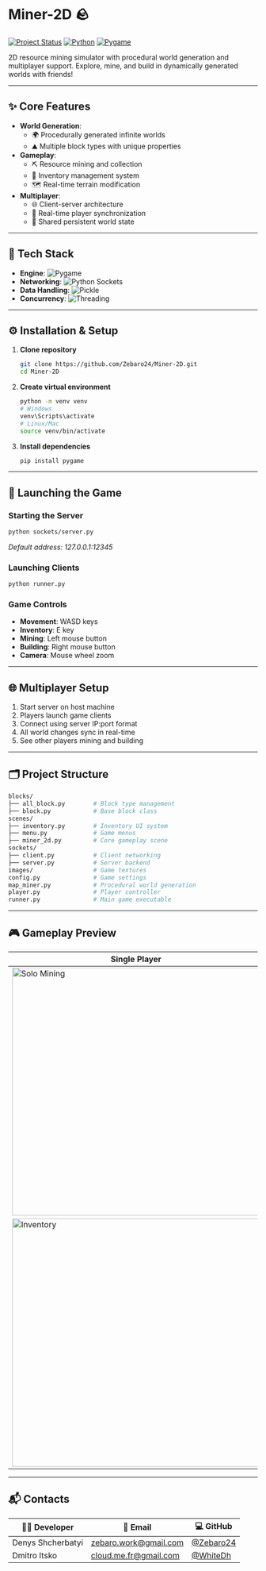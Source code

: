 # Miner-2D 🪨

[![Project Status](https://img.shields.io/badge/Status-Finished-blue)]()
[![Python](https://img.shields.io/badge/Python-3.x-%233776AB?logo=python)](https://python.org/)
[![Pygame](https://img.shields.io/badge/Pygame-2.5.2-%23FF7F00?logo=pygame)](https://pygame.org)

2D resource mining simulator with procedural world generation and multiplayer support. Explore, mine, and build in dynamically generated worlds with friends!

---

## ✨ Core Features
- **World Generation**:
    - 🌍 Procedurally generated infinite worlds
    - ⛰️ Multiple block types with unique properties
- **Gameplay**:
    - ⛏️ Resource mining and collection
    - 🎒 Inventory management system
    - 🗺️ Real-time terrain modification
- **Multiplayer**:
    - 🌐 Client-server architecture
    - 👥 Real-time player synchronization
    - 🔄 Shared persistent world state

---

## 🧰 Tech Stack
- **Engine**: 
  ![Pygame](https://img.shields.io/badge/Pygame-2.5.2-FF7F00?logo=pygame)
- **Networking**: 
  ![Python Sockets](https://img.shields.io/badge/Sockets-Python_Standard_Library-1C1C1C)
- **Data Handling**: 
  ![Pickle](https://img.shields.io/badge/Pickle-Data_Serialization-1C1C1C)
- **Concurrency**: 
  ![Threading](https://img.shields.io/badge/Threading-Concurrency_Control-1C1C1C)

---

## ⚙️ Installation & Setup

1. **Clone repository**
   ```bash
   git clone https://github.com/Zebaro24/Miner-2D.git
   cd Miner-2D
   ```

2. **Create virtual environment**
   ```bash
   python -m venv venv
   # Windows
   venv\Scripts\activate
   # Linux/Mac
   source venv/bin/activate
   ```

3. **Install dependencies**
   ```bash
   pip install pygame
   ```

---

## 🚀 Launching the Game

### Starting the Server
```bash
python sockets/server.py
```
*Default address: 127.0.0.1:12345*

### Launching Clients
```bash
python runner.py
```

### Game Controls
- **Movement**: WASD keys
- **Inventory**: E key
- **Mining**: Left mouse button
- **Building**: Right mouse button
- **Camera**: Mouse wheel zoom

---

## 🌐 Multiplayer Setup
1. Start server on host machine
2. Players launch game clients
3. Connect using server IP:port format
4. All world changes sync in real-time
5. See other players mining and building

---

## 🗂️ Project Structure
```bash
blocks/
├── all_block.py        # Block type management
├── block.py            # Base block class
scenes/
├── inventory.py        # Inventory UI system
├── menu.py             # Game menus
├── miner_2d.py         # Core gameplay scene
sockets/
├── client.py           # Client networking
├── server.py           # Server backend
images/                 # Game textures
config.py               # Game settings
map_miner.py            # Procedural world generation
player.py               # Player controller
runner.py               # Main game executable
```

---

## 🎮 Gameplay Preview
| Single Player | Multiplayer |
|---------------|-------------|
| <img src="https://github.com/user-attachments/assets/1f17dbb0-1352-44f6-a949-10e20e7790b3" alt="Solo Mining" width="500" /> | <img src="https://github.com/user-attachments/assets/99586130-7fcf-4ee9-81bb-4a84234cfd10" alt="Team Play" width="500" /> |
| <img src="https://github.com/user-attachments/assets/870c44d4-f1d0-4750-a8de-0c4cd0c2260f" alt="Inventory" width="500" /> | <img src="https://github.com/user-attachments/assets/e27b6ca1-aa59-4a57-91b7-c16022abbc99" alt="Team Play" width="500" /> |


---

## 📬 Contacts
| 👨‍💻 Developer   | 📧 Email              | 💻 GitHub                                |
|-------------------|-----------------------|------------------------------------------|
| Denys Shcherbatyi | zebaro.work@gmail.com | [@Zebaro24](https://github.com/Zebaro24) |
| Dmitro Itsko      | cloud.me.fr@gmail.com | [@WhiteDh](https://github.com/WhiteDh)   |
